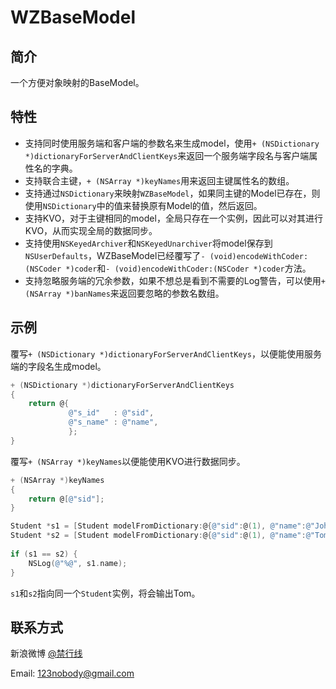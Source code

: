 WZBaseModel
===========

## 简介

一个方便对象映射的BaseModel。

## 特性

- 支持同时使用服务端和客户端的参数名来生成model，使用```+ (NSDictionary *)dictionaryForServerAndClientKeys```来返回一个服务端字段名与客户端属性名的字典。
- 支持联合主键，```+ (NSArray *)keyNames```用来返回主键属性名的数组。
- 支持通过`NSDictionary`来映射`WZBaseModel`，如果同主键的Model已存在，则使用`NSDictionary`中的值来替换原有Model的值，然后返回。
- 支持KVO，对于主键相同的model，全局只存在一个实例，因此可以对其进行KVO，从而实现全局的数据同步。
- 支持使用`NSKeyedArchiver`和`NSKeyedUnarchiver`将model保存到`NSUserDefaults`，WZBaseModel已经覆写了`- (void)encodeWithCoder:(NSCoder *)coder`和`- (void)encodeWithCoder:(NSCoder *)coder`方法。
- 支持忽略服务端的冗余参数，如果不想总是看到不需要的Log警告，可以使用```+ (NSArray *)banNames```来返回要忽略的参数名数组。

## 示例

覆写`+ (NSDictionary *)dictionaryForServerAndClientKeys`，以便能使用服务端的字段名生成model。

```objective-c
+ (NSDictionary *)dictionaryForServerAndClientKeys
{
    return @{
             @"s_id"   : @"sid",
             @"s_name" : @"name",
             };
}
```

覆写`+ (NSArray *)keyNames`以便能使用KVO进行数据同步。

```objective-c
+ (NSArray *)keyNames
{
    return @[@"sid"];
}
```

```objective-c
Student *s1 = [Student modelFromDictionary:@{@"sid":@(1), @"name":@"John"}];
Student *s2 = [Student modelFromDictionary:@{@"sid":@(1), @"name":@"Tom"}];
    
if (s1 == s2) {
	NSLog(@"%@", s1.name);
}
```
`s1`和`s2`指向同一个`Student`实例，将会输出Tom。

## 联系方式

新浪微博 [@禁行线](http://weibo.com/weiguijiji)

Email: 123nobody@gmail.com
